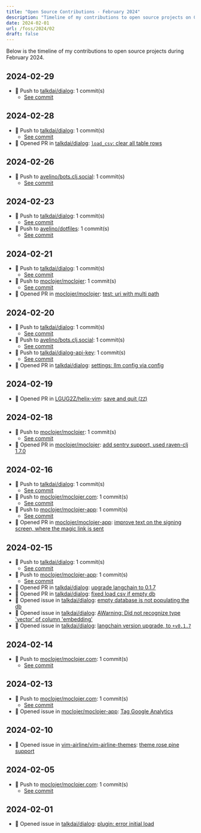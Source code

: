 ```yaml
---
title: "Open Source Contributions - February 2024"
description: "Timeline of my contributions to open source projects on GitHub during February 2024."
date: 2024-02-01
url: /foss/2024/02
draft: false
---
```


Below is the timeline of my contributions to open source projects during February 2024.

## 2024-02-29

- 🔨 Push to [talkdai/dialog](https://github.com/talkdai/dialog): 1 commit(s)
  - [See commit](https://github.com/talkdai/dialog/commits/main/?author=avelino&since=2024-02-29&until=2024-02-29)

## 2024-02-28

- 🔨 Push to [talkdai/dialog](https://github.com/talkdai/dialog): 1 commit(s)
  - [See commit](https://github.com/talkdai/dialog/commits/main/?author=avelino&since=2024-02-28&until=2024-02-28)
- 🔀 Opened PR in [talkdai/dialog](https://github.com/talkdai/dialog): [`load_csv`: clear all table rows](https://github.com/talkdai/dialog/pull/141)

## 2024-02-26

- 🔨 Push to [avelino/bots.clj.social](https://github.com/avelino/bots.clj.social): 1 commit(s)
  - [See commit](https://github.com/avelino/bots.clj.social/commits/main/?author=avelino&since=2024-02-26&until=2024-02-26)

## 2024-02-23

- 🔨 Push to [talkdai/dialog](https://github.com/talkdai/dialog): 1 commit(s)
  - [See commit](https://github.com/talkdai/dialog/commits/main/?author=avelino&since=2024-02-23&until=2024-02-23)
- 🔨 Push to [avelino/dotfiles](https://github.com/avelino/dotfiles): 1 commit(s)
  - [See commit](https://github.com/avelino/dotfiles/commits/main/?author=avelino&since=2024-02-23&until=2024-02-23)

## 2024-02-21

- 🔨 Push to [talkdai/dialog](https://github.com/talkdai/dialog): 1 commit(s)
  - [See commit](https://github.com/talkdai/dialog/commits/main/?author=avelino&since=2024-02-21&until=2024-02-21)
- 🔨 Push to [moclojer/moclojer](https://github.com/moclojer/moclojer): 1 commit(s)
  - [See commit](https://github.com/moclojer/moclojer/commits/main/?author=avelino&since=2024-02-21&until=2024-02-21)
- 🔀 Opened PR in [moclojer/moclojer](https://github.com/moclojer/moclojer): [test: uri with multi path](https://github.com/moclojer/moclojer/pull/231)

## 2024-02-20

- 🔨 Push to [talkdai/dialog](https://github.com/talkdai/dialog): 1 commit(s)
  - [See commit](https://github.com/talkdai/dialog/commits/main/?author=avelino&since=2024-02-20&until=2024-02-20)
- 🔨 Push to [avelino/bots.clj.social](https://github.com/avelino/bots.clj.social): 1 commit(s)
  - [See commit](https://github.com/avelino/bots.clj.social/commits/main/?author=avelino&since=2024-02-20&until=2024-02-20)
- 🔨 Push to [talkdai/dialog-api-key](https://github.com/talkdai/dialog-api-key): 1 commit(s)
  - [See commit](https://github.com/talkdai/dialog-api-key/commits/main/?author=avelino&since=2024-02-20&until=2024-02-20)
- 🔀 Opened PR in [talkdai/dialog](https://github.com/talkdai/dialog): [settings: llm config via config](https://github.com/talkdai/dialog/pull/113)

## 2024-02-19

- 🔀 Opened PR in [LGUG2Z/helix-vim](https://github.com/LGUG2Z/helix-vim): [save and quit (`ZZ`)](https://github.com/LGUG2Z/helix-vim/pull/30)

## 2024-02-18

- 🔨 Push to [moclojer/moclojer](https://github.com/moclojer/moclojer): 1 commit(s)
  - [See commit](https://github.com/moclojer/moclojer/commits/main/?author=avelino&since=2024-02-18&until=2024-02-18)
- 🔀 Opened PR in [moclojer/moclojer](https://github.com/moclojer/moclojer): [add sentry support, used raven-clj 1.7.0](https://github.com/moclojer/moclojer/pull/229)

## 2024-02-16

- 🔨 Push to [talkdai/dialog](https://github.com/talkdai/dialog): 1 commit(s)
  - [See commit](https://github.com/talkdai/dialog/commits/main/?author=avelino&since=2024-02-16&until=2024-02-16)
- 🔨 Push to [moclojer/moclojer.com](https://github.com/moclojer/moclojer.com): 1 commit(s)
  - [See commit](https://github.com/moclojer/moclojer.com/commits/main/?author=avelino&since=2024-02-16&until=2024-02-16)
- 🔨 Push to [moclojer/moclojer-app](https://github.com/moclojer/moclojer-app): 1 commit(s)
  - [See commit](https://github.com/moclojer/moclojer-app/commits/main/?author=avelino&since=2024-02-16&until=2024-02-16)
- 🔀 Opened PR in [moclojer/moclojer-app](https://github.com/moclojer/moclojer-app): [improve text on the signing screen, where the magic link is sent](https://github.com/moclojer/moclojer-app/pull/207)

## 2024-02-15

- 🔨 Push to [talkdai/dialog](https://github.com/talkdai/dialog): 1 commit(s)
  - [See commit](https://github.com/talkdai/dialog/commits/main/?author=avelino&since=2024-02-15&until=2024-02-15)
- 🔨 Push to [moclojer/moclojer-app](https://github.com/moclojer/moclojer-app): 1 commit(s)
  - [See commit](https://github.com/moclojer/moclojer-app/commits/main/?author=avelino&since=2024-02-15&until=2024-02-15)
- 🔀 Opened PR in [talkdai/dialog](https://github.com/talkdai/dialog): [upgrade langchain to 0.1.7](https://github.com/talkdai/dialog/pull/104)
- 🔀 Opened PR in [talkdai/dialog](https://github.com/talkdai/dialog): [fixed load csv if empty db](https://github.com/talkdai/dialog/pull/100)
- 🐛 Opened issue in [talkdai/dialog](https://github.com/talkdai/dialog): [empty database is not populating the db](https://github.com/talkdai/dialog/issues/99)
- 🐛 Opened issue in [talkdai/dialog](https://github.com/talkdai/dialog): [AWarning: Did not recognize type 'vector' of column 'embedding'](https://github.com/talkdai/dialog/issues/98)
- 🐛 Opened issue in [talkdai/dialog](https://github.com/talkdai/dialog): [langchain version upgrade, to `+v0.1.7`](https://github.com/talkdai/dialog/issues/97)

## 2024-02-14

- 🔨 Push to [moclojer/moclojer.com](https://github.com/moclojer/moclojer.com): 1 commit(s)
  - [See commit](https://github.com/moclojer/moclojer.com/commits/main/?author=avelino&since=2024-02-14&until=2024-02-14)

## 2024-02-13

- 🔨 Push to [moclojer/moclojer.com](https://github.com/moclojer/moclojer.com): 1 commit(s)
  - [See commit](https://github.com/moclojer/moclojer.com/commits/main/?author=avelino&since=2024-02-13&until=2024-02-13)
- 🐛 Opened issue in [moclojer/moclojer-app](https://github.com/moclojer/moclojer-app): [Tag Google Analytics](https://github.com/moclojer/moclojer-app/issues/204)

## 2024-02-10

- 🐛 Opened issue in [vim-airline/vim-airline-themes](https://github.com/vim-airline/vim-airline-themes): [theme rose pine support](https://github.com/vim-airline/vim-airline-themes/issues/280)

## 2024-02-05

- 🔨 Push to [moclojer/moclojer.com](https://github.com/moclojer/moclojer.com): 1 commit(s)
  - [See commit](https://github.com/moclojer/moclojer.com/commits/main/?author=avelino&since=2024-02-05&until=2024-02-05)

## 2024-02-01

- 🐛 Opened issue in [talkdai/dialog](https://github.com/talkdai/dialog): [plugin: error initial load](https://github.com/talkdai/dialog/issues/87)

